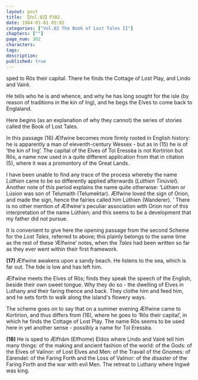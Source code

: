 ```yaml
---
layout: post
title: 【Vol.02】P302.
date: 1984-01-01 05:02
categories: ["Vol.02 The Book of Lost Tales II"]
chapters: [""]
page_num: 302
characters: 
tags: 
description: 
published: true
---
```


<p style="text-indent: 0;">
sped to Rôs their capital. There he finds the Cottage of Lost Play, and Lindo and Vairë.
</p>

He tells who he is and whence, and why he has long sought for the isle (by reason of traditions in the kin of Ing), and he begs the Elves to come back to Englaland.

Here begins (as an explanation of why they cannot) the series of stories called the Book of Lost Tales.

In this passage (16) Ælfwine becomes more firmly rooted in English history: he is apparently a man of eleventh-century Wessex - but as in (15) he is of ‘the kin of Ing’. The capital of the Elves of Tol Eressëa is not Kortirion but Rôs, a name now used in a quite different application from that in citation (5), where it was a promontory of the Great Lands.

I have been unable to find any trace of the process whereby the name <I>Lúthien</I> came to be so differently applied afterwards (<I>Lúthien Tinúviel</I>). Another note of this period explains the name quite otherwise: ‘Lúthien or Lúsion was son of Telumaith (Telumektar). Ælfwine loved the sign of Orion, and made the sign, hence the fairies called him Lúthien (Wanderer). ’ There is no other mention of Ælfwine's peculiar association with Orion nor of this interpretation of the name Lúthien; and this seems to be a development that my father did not pursue.

It is convenient to give here the opening passage from the second Scheme for the <I>Lost Tales</I>, referred to above; this plainly belongs to the same time as the rest of these ‘Ælfwine’ notes, when the <I>Tales</I> had been written so far as they ever went within their first framework.

<B>(17) </B>Ælfwine awakens upon a sandy beach. He listens to the sea, which is far out. The tide is low and has left him.

Ælfwine meets the Elves of Rôs; finds they speak the speech of the English, beside their own sweet tongue. Why they do so - the dwelling of Elves in Luthany and their faring thence and back. They clothe him and feed him, and he sets forth to walk along the island's flowery ways.

The scheme goes on to say that on a summer evening Ælfwine came to Kortirion, and thus differs from (16), where he goes to ‘Rôs their capital’, in which he finds the Cottage of Lost Play. The name Rôs seems to be used here in yet another sense - possibly a name for Tol Eressëa.

<B>(18) </B>He is sped to Ælfhâm (Elfhome) Eldos where Lindo and Vairë tell him many things: of the making and ancient fashion of the world: of the Gods: of the Elves of Valinor: of Lost Elves and Men: of the Travail of the Gnomes: of Eärendel: of the Faring Forth and the Loss of Valinor: of the disaster of the Faring Forth and the war with evil Men. The retreat to Luthany where Ingwë was king.

